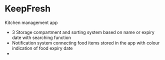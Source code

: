 # KeepFresh
Kitchen management app
- 3 Storage compartment and sorting system based on name or expiry date with searching function
- Notification system connecting food items stored in the app with colour indication of food expiry date
- 

